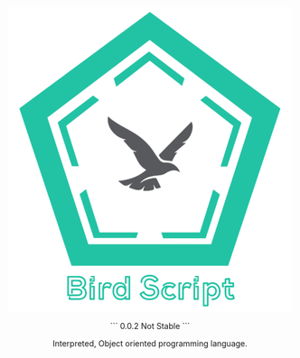 ![logo](20210424_093302.png)
<div align="center">
``` 0.0.2 Not Stable ```

Interpreted, Object oriented programming language.</div>
